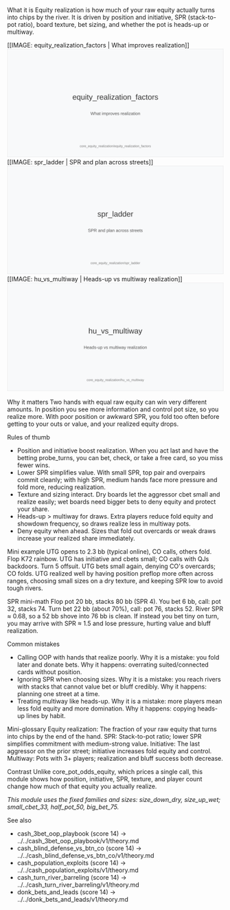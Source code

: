 
What it is
Equity realization is how much of your raw equity actually turns into chips by the river. It is driven by position and initiative, SPR (stack-to-pot ratio), board texture, bet sizing, and whether the pot is heads-up or multiway.

[[IMAGE: equity_realization_factors | What improves realization]]
![What improves realization](images/equity_realization_factors.svg)
[[IMAGE: spr_ladder | SPR and plan across streets]]
![SPR and plan across streets](images/spr_ladder.svg)
[[IMAGE: hu_vs_multiway | Heads-up vs multiway realization]]
![Heads-up vs multiway realization](images/hu_vs_multiway.svg)

Why it matters
Two hands with equal raw equity can win very different amounts. In position you see more information and control pot size, so you realize more. With poor position or awkward SPR, you fold too often before getting to your outs or value, and your realized equity drops.

Rules of thumb
- Position and initiative boost realization. When you act last and have the betting probe_turns, you can bet, check, or take a free card, so you miss fewer wins.
- Lower SPR simplifies value. With small SPR, top pair and overpairs commit cleanly; with high SPR, medium hands face more pressure and fold more, reducing realization.
- Texture and sizing interact. Dry boards let the aggressor cbet small and realize easily; wet boards need bigger bets to deny equity and protect your share.
- Heads-up > multiway for draws. Extra players reduce fold equity and showdown frequency, so draws realize less in multiway pots.
- Deny equity when ahead. Sizes that fold out overcards or weak draws increase your realized share immediately.

Mini example
UTG opens to 2.3 bb (typical online), CO calls, others fold. Flop K72 rainbow. UTG has initiative and cbets small; CO calls with QJs backdoors. Turn 5 offsuit. UTG bets small again, denying CO's overcards; CO folds. UTG realized well by having position preflop more often across ranges, choosing small sizes on a dry texture, and keeping SPR low to avoid tough rivers.

SPR mini-math
Flop pot 20 bb, stacks 80 bb (SPR 4). You bet 6 bb, call: pot 32, stacks 74. Turn bet 22 bb (about 70%), call: pot 76, stacks 52. River SPR ≈ 0.68, so a 52 bb shove into 76 bb is clean. If instead you bet tiny on turn, you may arrive with SPR ≈ 1.5 and lose pressure, hurting value and bluff realization.

Common mistakes
- Calling OOP with hands that realize poorly. Why it is a mistake: you fold later and donate bets. Why it happens: overrating suited/connected cards without position.
- Ignoring SPR when choosing sizes. Why it is a mistake: you reach rivers with stacks that cannot value bet or bluff credibly. Why it happens: planning one street at a time.
- Treating multiway like heads-up. Why it is a mistake: more players mean less fold equity and more domination. Why it happens: copying heads-up lines by habit.

Mini-glossary
Equity realization: The fraction of your raw equity that turns into chips by the end of the hand.
SPR: Stack-to-pot ratio; lower SPR simplifies commitment with medium-strong value.
Initiative: The last aggressor on the prior street; initiative increases fold equity and control.
Multiway: Pots with 3+ players; realization and bluff success both decrease.

Contrast
Unlike core_pot_odds_equity, which prices a single call, this module shows how position, initiative, SPR, texture, and player count change how much of that equity you actually realize.

_This module uses the fixed families and sizes: size_down_dry, size_up_wet; small_cbet_33, half_pot_50, big_bet_75._

See also
- cash_3bet_oop_playbook (score 14) -> ../../cash_3bet_oop_playbook/v1/theory.md
- cash_blind_defense_vs_btn_co (score 14) -> ../../cash_blind_defense_vs_btn_co/v1/theory.md
- cash_population_exploits (score 14) -> ../../cash_population_exploits/v1/theory.md
- cash_turn_river_barreling (score 14) -> ../../cash_turn_river_barreling/v1/theory.md
- donk_bets_and_leads (score 14) -> ../../donk_bets_and_leads/v1/theory.md
